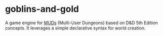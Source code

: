# goblins-and-gold

A game engine for [MUDs](https://en.wikipedia.org/wiki/MUD) (Multi-User Dungeons) based on D&D 5th Edition concepts.  It
leverages a simple declarative syntax for world creation.